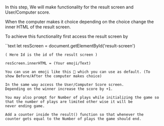 In this step, We will make functionality for the result screen and User/Computer score.

When the computer makes it choice depending on the choice change the inner HTML of the result screen.

To achieve this functionality
first access the result screen by 

``text
let resScreen = document.getElementById('result-screen')
```
( Here Id is the id of the result screen )

resScreen.innerHTML = (Your emoji/Text)

You can use an emoji like this 🤖 which you can use as default. (To show Before/After the computer makes choice)

In the same way access the User/Computer Score screen.
Depending on the winner increase the score by +1.

You may also prompt for Number of plays while initializing the game so that the number of plays are limited other wise it will be
never ending game.

Add a counter inside the result() function so that whenever the counter gets equal to the Number of plays the game should end.